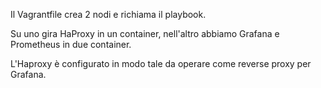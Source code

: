 Il Vagrantfile crea 2 nodi e richiama il playbook. 

Su uno gira HaProxy in un container, nell'altro abbiamo Grafana e Prometheus in due container.

L'Haproxy è configurato in modo tale da operare come reverse proxy per Grafana.
